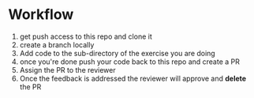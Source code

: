 # Workflow
1) get push access to this repo and clone it
2) create a branch locally
3) Add code to the sub-directory of the exercise you are doing
4) once you're done push your code back to this repo and create a PR
5) Assign the PR to the reviewer
6) Once the feedback is addressed the reviewer will approve and **delete** the PR
